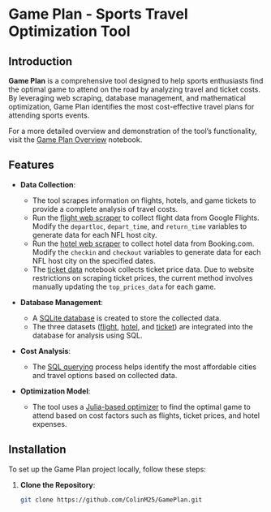 # Game Plan - Sports Travel Optimization Tool

## Introduction

**Game Plan** is a comprehensive tool designed to help sports enthusiasts find the optimal game to attend on the road by analyzing travel and ticket costs. By leveraging web scraping, database management, and mathematical optimization, Game Plan identifies the most cost-effective travel plans for attending sports events.

For a more detailed overview and demonstration of the tool’s functionality, visit the [Game Plan Overview](./GamePlanOverview.ipynb) notebook.

## Features

- **Data Collection**:
    - The tool scrapes information on flights, hotels, and game tickets to provide a complete analysis of travel costs.
    - Run the [flight web scraper](./flight_webscraper.ipynb) to collect flight data from Google Flights. Modify the `departloc`, `depart_time`, and `return_time` variables to generate data for each NFL host city.
    - Run the [hotel web scraper](./hotel_webscraper.ipynb) to collect hotel data from Booking.com. Modify the `checkin` and `checkout` variables to generate data for each NFL host city on the specified dates.
    - The [ticket data](./ticket_data.ipynb) notebook collects ticket price data. Due to website restrictions on scraping ticket prices, the current method involves manually updating the `top_prices_data` for each game.

- **Database Management**:
    - A [SQLite database](./nfl_data.db) is created to store the collected data.
    - The three datasets ([flight](ORDflightsWK18.csv), [hotel](hotelsWK18.csv), and [ticket](ticket_prices.csv)) are integrated into the database for analysis using SQL.

- **Cost Analysis**:
    - The [SQL querying](./sql_querying.ipynb) process helps identify the most affordable cities and travel options based on collected data.

- **Optimization Model**:
    - The tool uses a [Julia-based optimizer](./optimizer.jl) to find the optimal game to attend based on cost factors such as flights, ticket prices, and hotel expenses.

## Installation

To set up the Game Plan project locally, follow these steps:

1. **Clone the Repository**:
   ```bash
   git clone https://github.com/ColinM25/GamePlan.git
